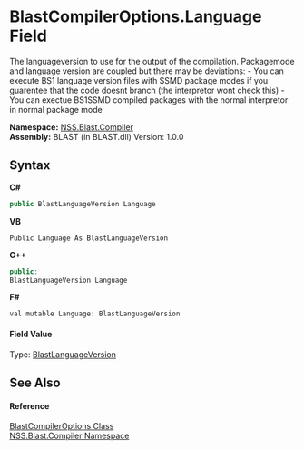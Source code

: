 # BlastCompilerOptions.Language Field
 

The languageversion to use for the output of the compilation. Packagemode and language version are coupled but there may be deviations: - You can execute BS1 language version files with SSMD package modes if you guarentee that the code doesnt branch (the interpretor wont check this) - You can exectue BS1SSMD compiled packages with the normal interpretor in normal package mode

**Namespace:**&nbsp;<a href="26a25caa-f50b-92ad-f15c-dbb9db1493ae.md">NSS.Blast.Compiler</a><br />**Assembly:**&nbsp;BLAST (in BLAST.dll) Version: 1.0.0

## Syntax

**C#**<br />
``` C#
public BlastLanguageVersion Language
```

**VB**<br />
``` VB
Public Language As BlastLanguageVersion
```

**C++**<br />
``` C++
public:
BlastLanguageVersion Language
```

**F#**<br />
``` F#
val mutable Language: BlastLanguageVersion
```


#### Field Value
Type: <a href="4f594a99-67a1-75fe-1a4d-9d4306528675.md">BlastLanguageVersion</a>

## See Also


#### Reference
<a href="acd2f6cc-9dc8-39b3-7ff6-2a1a35ecce47.md">BlastCompilerOptions Class</a><br /><a href="26a25caa-f50b-92ad-f15c-dbb9db1493ae.md">NSS.Blast.Compiler Namespace</a><br />